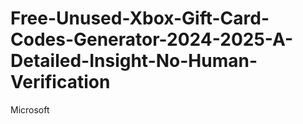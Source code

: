 # Free-Unused-Xbox-Gift-Card-Codes-Generator-2024-2025-A-Detailed-Insight-No-Human-Verification
Microsoft
